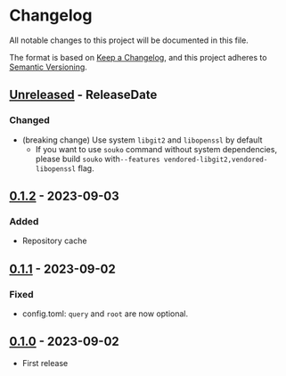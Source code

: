 # Changelog

All notable changes to this project will be documented in this file.

The format is based on [Keep a Changelog](https://keepachangelog.com/en/1.1.0/),
and this project adheres to [Semantic Versioning](https://semver.org/spec/v2.0.0.html).

<!-- next-header -->

## [Unreleased] - ReleaseDate

### Changed

* (breaking change) Use system `libgit2` and `libopenssl` by default
  * If you want to use `souko` command without system dependencies, please build `souko` with`--features vendored-libgit2,vendored-libopenssl` flag.

## [0.1.2] - 2023-09-03

### Added

* Repository cache

## [0.1.1] - 2023-09-02

### Fixed

* config.toml: `query` and `root` are now optional.

## [0.1.0] - 2023-09-02

* First release

<!-- next-url -->
[Unreleased]: https://github.com/gifnksm/souko/compare/v0.1.2...HEAD
[0.1.2]: https://github.com/gifnksm/souko/compare/v0.1.1...v0.1.2
[0.1.1]: https://github.com/gifnksm/souko/compare/v0.1.0...v0.1.1
[0.1.0]: https://github.com/gifnksm/souko/commits/v0.1.0
